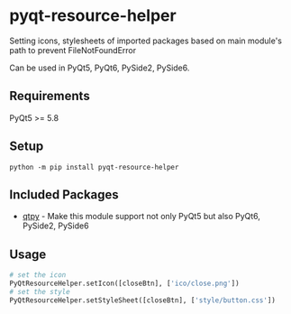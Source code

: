 # pyqt-resource-helper
Setting icons, stylesheets of imported packages based on main module's path to prevent FileNotFoundError

Can be used in PyQt5, PyQt6, PySide2, PySide6.

## Requirements
PyQt5 >= 5.8

## Setup
`python -m pip install pyqt-resource-helper`

## Included Packages
* <a href="https://github.com/spyder-ide/qtpy.git">qtpy</a> - Make this module support not only PyQt5 but also PyQt6, PySide2, PySide6

## Usage
```python
# set the icon
PyQtResourceHelper.setIcon([closeBtn], ['ico/close.png']) 
# set the style
PyQtResourceHelper.setStyleSheet([closeBtn], ['style/button.css'])
```
